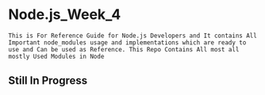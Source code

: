 # Node.js_Week_4

`This is For Reference Guide for Node.js Developers and
It contains All Important node_modules usage and implementations which are ready to use and
Can be used as Reference.
This Repo Contains All most all mostly Used Modules in Node`

## Still In Progress

